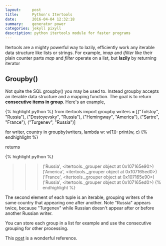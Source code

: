 ```yaml
---
layout:     post
title:      Python's Itertools
date:       2016-04-04 12:32:18
summary:    generator power
categories: jekyll pixyll
description: python itertools module for faster programs 
---
```


Itertools are a mighty powerful way to lazily, efficiently work 
any iterable data structure like lists or strings.
For example, *imap* and *ifilter* like their plain counter parts
*map* and *filter* operate on a list, but **lazily** by returning iterator


## Groupby()

Not quite the SQL groupby() you may be used to. 
Instead groupby accepts an iterable data structure and a mapping function.
The goal is to return **consecutive items in group**. Here's an example,

{% highlight python %}
from itertools import groupby
writers = [("Tolstoy", "Russia"), ("Dostoyevsky", "Russia"), 
           ("Hemingway", "America"), ("Sartre", "France"), 
           ("Turgenev", "Russia")]

for writer, country in groupby(writers, lambda w: w[1]):
    print(w, c)
{% endhighlight %}

returns

{% highlight python %}
>>> ('Russia', <itertools._grouper object at 0x107165e90>)
>>> ('America', <itertools._grouper object at 0x107165ed0>)
>>> ('France', <itertools._grouper object at 0x107165e90>)
>>> ('Russia', <itertools._grouper object at 0x107165ed0>)
{% endhighlight %}

The second element of each tuple is an iterable, grouping writers
of the same country that appearing one after another.
Note "Russia" appears twice, because "Turgenev" while Russian doesn't appear 
after or before another Russian writer.

You can store each group in a list for example and use the consecutive grouping 
for other processing.

This [post](http://naiquevin.github.io/a-look-at-some-of-pythons-useful-itertools.html) is a wonderful reference.
